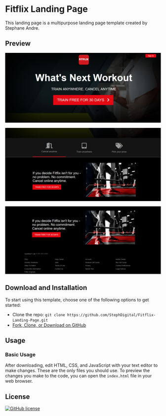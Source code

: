 # Fitflix Landing Page

This landing page is a multipurpose landing page template created by Stephane Andre.

## Preview

![Screenshot 1](screenshots/screenshot_1.png)

![Screenshot 2](screenshots/screenshot_2.png)

![Screenshot 3](screenshots/screenshot_3.png)

## Download and Installation

To start using this template, choose one of the following options to get started:

* Clone the repo: `git clone https://github.com/StephDigital/Fitflix-Landing-Page.git`
* [Fork, Clone, or Download on GitHub](https://github.com/StephDigital/Fitflix-Landing-Page)

## Usage

### Basic Usage

After downloading, edit HTML, CSS, and JavaScript with your text editor to make changes. These are the only files you should use. To preview the changes you make to the code, you can open the `index.html` file in your web browser.

## License

[![GitHub license](https://img.shields.io/badge/license-MIT-blue.svg)](https://raw.githubusercontent.com/StartBootstrap/startbootstrap-landing-page/master/LICENSE)

